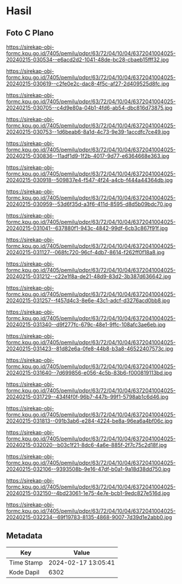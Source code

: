 # Hasil

## Foto C Plano

https://sirekap-obj-formc.kpu.go.id/7405/pemilu/pdpr/63/72/04/10/04/6372041004025-20240215-030534--e6acd2d2-1041-48de-bc28-cbaeb15fff32.jpg

https://sirekap-obj-formc.kpu.go.id/7405/pemilu/pdpr/63/72/04/10/04/6372041004025-20240215-030619--c2fe0e2c-dac8-4f5c-af27-2d409525d8fc.jpg

https://sirekap-obj-formc.kpu.go.id/7405/pemilu/pdpr/63/72/04/10/04/6372041004025-20240215-030705--c4d9e80a-04b1-4fd6-ab54-dbc816d73875.jpg

https://sirekap-obj-formc.kpu.go.id/7405/pemilu/pdpr/63/72/04/10/04/6372041004025-20240215-030753--1d6beab6-8a1d-4c73-9e39-1accdfc7ce49.jpg

https://sirekap-obj-formc.kpu.go.id/7405/pemilu/pdpr/63/72/04/10/04/6372041004025-20240215-030836--11adf1d9-1f2b-4017-9d77-e6364668e363.jpg

https://sirekap-obj-formc.kpu.go.id/7405/pemilu/pdpr/63/72/04/10/04/6372041004025-20240215-030918--509837e4-f547-4f24-a4cb-f444a44364db.jpg

https://sirekap-obj-formc.kpu.go.id/7405/pemilu/pdpr/63/72/04/10/04/6372041004025-20240215-030959--53d6f35d-a3f6-411d-8595-d8d5b09bdc70.jpg

https://sirekap-obj-formc.kpu.go.id/7405/pemilu/pdpr/63/72/04/10/04/6372041004025-20240215-031041--637880f1-943c-4842-99df-6cb3c867f91f.jpg

https://sirekap-obj-formc.kpu.go.id/7405/pemilu/pdpr/63/72/04/10/04/6372041004025-20240215-031127--068fc720-96cf-4db7-8614-f262ff0f18a8.jpg

https://sirekap-obj-formc.kpu.go.id/7405/pemilu/pdpr/63/72/04/10/04/6372041004025-20240215-031212--c22e1f8a-de21-48d9-83d2-3b387d636642.jpg

https://sirekap-obj-formc.kpu.go.id/7405/pemilu/pdpr/63/72/04/10/04/6372041004025-20240215-031257--f457d4c3-8e6e-43c1-adcf-d3276acd0bb8.jpg

https://sirekap-obj-formc.kpu.go.id/7405/pemilu/pdpr/63/72/04/10/04/6372041004025-20240215-031340--d9f277fc-679c-48e1-9ffc-108afc3ae6eb.jpg

https://sirekap-obj-formc.kpu.go.id/7405/pemilu/pdpr/63/72/04/10/04/6372041004025-20240215-031423--81d82e6a-0fe8-44b8-b3a8-46522407573c.jpg

https://sirekap-obj-formc.kpu.go.id/7405/pemilu/pdpr/63/72/04/10/04/6372041004025-20240215-031640--7d699856-e056-4c5b-83b6-f000819113bd.jpg

https://sirekap-obj-formc.kpu.go.id/7405/pemilu/pdpr/63/72/04/10/04/6372041004025-20240215-031729--434f4f0f-96b7-447b-99f1-5798ab1c6d46.jpg

https://sirekap-obj-formc.kpu.go.id/7405/pemilu/pdpr/63/72/04/10/04/6372041004025-20240215-031813--091b3ab6-e284-4224-be8a-96ea6a4bf06c.jpg

https://sirekap-obj-formc.kpu.go.id/7405/pemilu/pdpr/63/72/04/10/04/6372041004025-20240215-032020--b03c1f21-8dc6-4a6e-885f-2f7c75c2d18f.jpg

https://sirekap-obj-formc.kpu.go.id/7405/pemilu/pdpr/63/72/04/10/04/6372041004025-20240215-032106--9393508b-9e16-47df-b0a1-9a18d38dd750.jpg

https://sirekap-obj-formc.kpu.go.id/7405/pemilu/pdpr/63/72/04/10/04/6372041004025-20240215-032150--4bd23061-1e75-4e7e-bcb1-9edc827e516d.jpg

https://sirekap-obj-formc.kpu.go.id/7405/pemilu/pdpr/63/72/04/10/04/6372041004025-20240215-032234--69f19783-8135-4868-9007-7d39d1e2abb0.jpg


## Metadata

| Key        | Value               |
| ---------- | ------------------- |
| Time Stamp | 2024-02-17 13:05:41 |
| Kode Dapil | 6302                |



